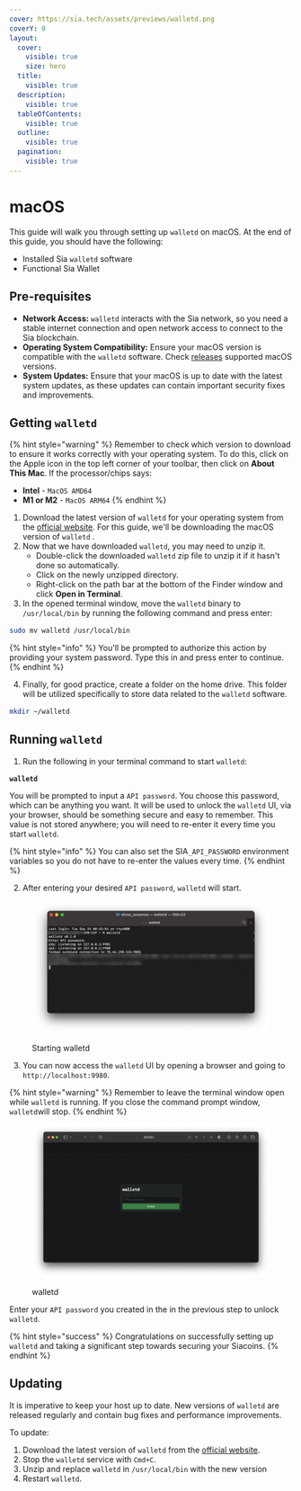 ```yaml
---
cover: https://sia.tech/assets/previews/walletd.png
coverY: 0
layout:
  cover:
    visible: true
    size: hero
  title:
    visible: true
  description:
    visible: true
  tableOfContents:
    visible: true
  outline:
    visible: true
  pagination:
    visible: true
---
```


# macOS

This guide will walk you through setting up `walletd` on macOS. At the end of this guide, you should have the following:

* Installed Sia `walletd` software
* Functional Sia Wallet

## Pre-requisites

* **Network Access:** `walletd` interacts with the Sia network, so you need a stable internet connection and open network access to connect to the Sia blockchain.
* **Operating System Compatibility:** Ensure your macOS version is compatible with the `walletd` software. Check [releases](../../miscellaneous/releases.md) supported macOS versions.
* **System Updates:** Ensure that your macOS is up to date with the latest system updates, as these updates can contain important security fixes and improvements.

## Getting `walletd`

{% hint style="warning" %}
Remember to check which version to download to ensure it works correctly with your operating system. To do this, click on the Apple icon in the top left corner of your toolbar, then click on **About This Mac**. If the processor/chips says:

* **Intel** - `MacOS AMD64`
* **M1 or M2** - `MacOS ARM64`
{% endhint %}

1. Download the latest version of `walletd` for your operating system from the [official website](https://sia.tech/software/walletd). For this guide, we'll be downloading the macOS version of `walletd` .
2. Now that we have downloaded `walletd`, you may need to unzip it.
   * Double-click the downloaded `walletd` zip file to unzip it if it hasn't done so automatically.
   * Click on the newly unzipped directory.
   * Right-click on the path bar at the bottom of the Finder window and click **Open in Terminal**.
3. In the opened terminal window, move the `walletd` binary to `/usr/local/bin` by running the following command and press enter:

```sh
sudo mv walletd /usr/local/bin
```

{% hint style="info" %}
You'll be prompted to authorize this action by providing your system password. Type this in and press enter to continue.
{% endhint %}

4. Finally, for good practice, create a folder on the home drive. This folder will be utilized specifically to store data related to the `walletd` software.

```sh
mkdir ~/walletd
```

## Running `walletd`

1. Run the following in your terminal command to start `walletd`:

<pre class="language-sh"><code class="lang-sh"><strong>walletd
</strong></code></pre>

You will be prompted to input a `API password`. You choose this password, which can be anything you want. It will be used to unlock the `walletd` UI, via your browser, should be something secure and easy to remember. This value is not stored anywhere; you will need to re-enter it every time you start `walletd`.

{% hint style="info" %}
You can also set the SIA`_API_PASSWORD` environment variables so you do not have to re-enter the values every time.
{% endhint %}

2. After entering your desired `API password`, `walletd` will start.&#x20;

<figure><img src="../../.gitbook/assets/Starting walletd.png" alt=""><figcaption><p>Starting walletd</p></figcaption></figure>

3. You can now access the `walletd` UI by opening a browser and going to `http://localhost:9980`.&#x20;

{% hint style="warning" %}
Remember to leave the terminal window open while `walletd` is running. If you close the command prompt window, `walletd`will stop.
{% endhint %}

<figure><img src="../../.gitbook/assets/walletd_ui.png" alt=""><figcaption><p>walletd </p></figcaption></figure>

Enter your `API password` you created in the in the previous step to unlock `walletd`.

{% hint style="success" %}
Congratulations on successfully setting up `walletd` and taking a significant step towards securing your Siacoins.
{% endhint %}

## Updating

It is imperative to keep your host up to date. New versions of `walletd` are released regularly and contain bug fixes and performance improvements.

To update:

1. Download the latest version of `walletd` from the [official website](https://sia.tech/software/walletd).
2. Stop the `walletd` service with `Cmd+C`.
3. Unzip and replace `walletd` in `/usr/local/bin` with the new version
4. Restart `walletd`.

